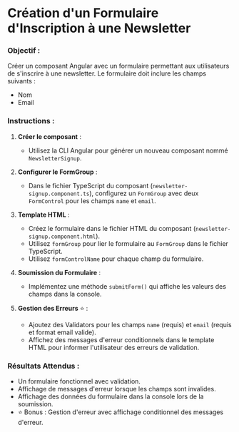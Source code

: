# Création d'un Formulaire d'Inscription à une Newsletter

### Objectif :
Créer un composant Angular avec un formulaire permettant aux utilisateurs de s'inscrire à une newsletter. Le formulaire doit inclure les champs suivants :
- Nom
- Email

### Instructions :

1. **Créer le composant** :
   - Utilisez la CLI Angular pour générer un nouveau composant nommé `NewsletterSignup`.

2. **Configurer le FormGroup** :
   - Dans le fichier TypeScript du composant (`newsletter-signup.component.ts`), configurez un `FormGroup` avec deux `FormControl` pour les champs `name` et `email`.

3. **Template HTML** :
   - Créez le formulaire dans le fichier HTML du composant (`newsletter-signup.component.html`).
   - Utilisez `formGroup` pour lier le formulaire au `FormGroup` dans le fichier TypeScript.
   - Utilisez `formControlName` pour chaque champ du formulaire.

4. **Soumission du Formulaire** :
   - Implémentez une méthode `submitForm()` qui affiche les valeurs des champs dans la console.

5. **Gestion des Erreurs** ⭐️ :
   - Ajoutez des Validators pour les champs `name` (requis) et `email` (requis et format email valide).
   - Affichez des messages d'erreur conditionnels dans le template HTML pour informer l'utilisateur des erreurs de validation.



### Résultats Attendus :
- Un formulaire fonctionnel avec validation.
- Affichage de messages d'erreur lorsque les champs sont invalides.
- Affichage des données du formulaire dans la console lors de la soumission.
- ⭐️ Bonus : Gestion d'erreur avec affichage conditionnel des messages d'erreur.
